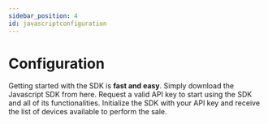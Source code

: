 ```yaml
---
sidebar_position: 4
id: javascriptconfiguration
---
```



# Configuration

Getting started with the SDK is **fast and easy**. Simply download the Javascript SDK from here. Request a valid API key to start using the SDK and all of its functionalities. Initialize the SDK with your API key and receive the list of devices available to perform the sale.